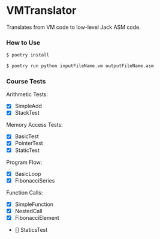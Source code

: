 # VMTranslator

Translates from VM code to low-level Jack ASM code.

### How to Use

```bash
$ poetry install
```

```bash
$ poetry run python inputFileName.vm outputFileName.asm
```


### Course Tests

Arithmetic Tests:
- [x] SimpleAdd
- [x] StackTest

Memory Access Tests:
- [x] BasicTest
- [x] PointerTest
- [x] StaticTest

Program Flow:
- [X] BasicLoop
- [X] FibonacciSeries

Function Calls:
- [X] SimpleFunction
- [X] NestedCall
- [X] FibonacciElement
- [] StaticsTest
